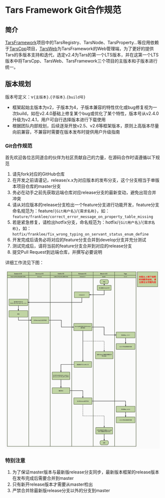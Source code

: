 # Tars Framework Git合作规范

## 简介

[TarsFramework](https://github.com/TarsCloud/TarsFramework)项目中的TarsRegistry、TarsNode、TarsProperty...等应用依赖于[TarsCpp](https://github.com/TarsCloud/TarsCpp)项目，[TarsWeb](https://github.com/TarsCloud/TarsWeb)为TarsFramework的Web管理端，为了更好的提供Tars的多版本支持和迭代，选定v2.4为Tars的第一个LTS版本，并在这第一个LTS版本中将TarsCpp、TarsWeb、TarsFramework三个项目的主版本和子版本进行统一。

## 版本规划

版本号定义：v`{主版本}`.`{子版本}`.`{build号}`

- 框架起始主版本为v2，子版本为4，子版本兼容的特性优化或bug修复视为一次build，如在v2.4.0基础上修复某个bug或优化了某个特性，版本号从v2.4.0升级为v2.4.1，用户可自行选择版本进行下载使用
- 根据团队内部规划，后续逐渐开放v2.5、v2.6等框架版本，原则上高版本尽量向前兼容，不兼容时需要在版本发布时提供用户升级指南

### Git合作规范

首先欢迎各位志同道合的伙伴为社区贡献自己的力量，在源码合作时请遵循以下规范

1. 请先fork对应的GitHub仓库
2. 在开发之前请谨记，release/x.x为对应版本的发布分支，这个分支相当于单版本项目仓库的master分支
3. 务必在动手之前先获取远端仓库对应release分支的最新变动，避免出现合并冲突
4. 请从对应版本的release分支检出一个feature分支进行功能开发，feature分支命名规范为：feature/`{Git用户名}`/`{需求名称}`，如：`feature/franklee/correct_error_message_on_property_table_missing`
5. 若是紧急修复，请检出hotfix分支，命名规范为：hotfix/`{Git用户名}`/`{需求名称}`，如：`hotfix/franklee/fix_wrong_typing_on_servant_status_enum_define`
5. 开发完成后请务必将对应的feature分支合并到develop分支并充分测试
6. 测试完成后，请将当前的feature分支合并到对应的release分支
7. 提交Pull Request到远端仓库，并撰写必要说明

详细工作流见下图：

![Tars Framework Git Flows](../assets/tars_framework_git_flows.jpg)

### 特别注意

1. 为了保证master版本与最新版release分支同步，最新版本框架的release版本在发布完成后需要合并到master
2. 只有新开release版本才需要从master检出
3. 严禁合并除最新版release分支以外的分支到master